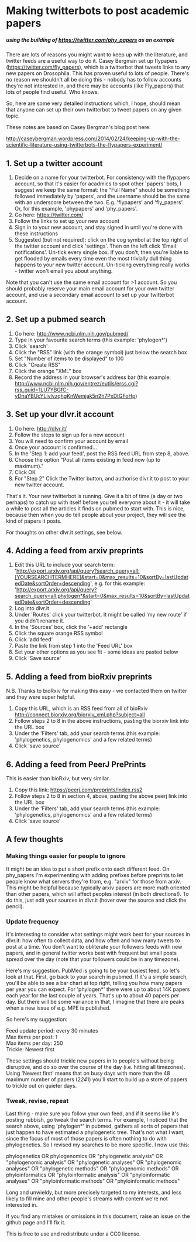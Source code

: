 # Making twitterbots to post academic papers
##### using the building of https://twitter.com/phy_papers as an example

There are lots of reasons you might want to keep up with the literature, and twitter feeds are a useful way to do it. Casey Bergman set up flypapers (https://twitter.com/fly_papers), which is a twitterbot that tweets links to any new papers on Drosophila. This has proven useful to lots of people. There's no reason we shouldn't all be doing this - nobody has to follow accounts they're not interested in, and there may be accounts (like Fly_papers) that lots of people find useful. Who knows.

So, here are some very detailed instructions which, I hope, should mean that anyone can set up their own twitterbot to tweet papers on any given topic.

These notes are based on Casey Bergman's blog post here:

http://caseybergman.wordpress.com/2014/02/24/keeping-up-with-the-scientific-literature-using-twitterbots-the-flypapers-experiment/

## 1. Set up a twitter account

1. Decide on a name for your twitterbot. For consistency with the flypapers account, so that it's easier for acadmics to spot other 'papers' bots, I suggest we keep the same format: the "Full Name" should be something followed immediately by 'papers', and the username should be the same with an underscore between the two. E.g. 'flypapers' and 'fly_papers'. Or, for this example, 'phypapers' and 'phy_papers'.
2. Go here: https://twitter.com/
3. Follow the links to set up your new account
4. Sign in to your new account, and stay signed in until you're done with these instructions
5. Suggested (but not required): click on the cog symbol at the top right of the twitter account and click 'settings'. Then on the left click 'Email notifications'. Un-tick every single box. If you don't, then you're liable to get flooded by emails every time even the most trivially dull thing happens to your new twitter account. Un-ticking everything really works - twitter won't email you about anything. 
 
Note that you can't use the same email account for >1 account. So you should probably reserve your main email account for your own twitter account, and use a secondary email account to set up your twitterbot account.

## 2. Set up a pubmed search

1. Go here: http://www.ncbi.nlm.nih.gov/pubmed/
2. Type in your favourite search terms (this example: 'phylogen*') 
3. Click 'search'
4. Click the "RSS" link (with the orange symbol) just below the search box
5. Set "Number of items to be displayed" to 100
6. Click "Create RSS"
7. Click the orange "XML" box
8. Record the address in your browser's address bar (this example: http://www.ncbi.nlm.nih.gov/entrez/eutils/erss.cgi?rss_guid=1LU7YBGfC-yDnaYBUcYLivlvzqhgKnWemjak5n2h7PxDtGFoHp)

## 3. Set up your dlvr.it account

1. Go here: http://dlvr.it/
2. Follow the steps to sign up for a new account
3. You will need to confirm your account by email
4. Once your account is confirmed...
5. In the 'Step 1: add your feed', post the RSS feed URL from step 8, above. 
6. Choose the option "Post all items existing in feed now (up to maximum)."
7. Click OK
8. For "Step 2" Click the Twitter button, and authorise dlvr.it to post to your new twitter account.

That's it. Your new twitterbot is running. Give it a bit of time (a day or two perhaps) to catch up with itself before you tell everyone about it - it will take a while to post all the articles it finds on pubmed to start with. This is nice, because then when you do tell people about your project, they will see the kind of papers it posts.

For thoughts on other dlvr.it settings, see below.

## 4. Adding a feed from arxiv preprints

1. Edit this URL to include your search term: 'http://export.arxiv.org/api/query?search_query=all:[YOURSEARCHTERMHERE]&start=0&max_results=10&sortBy=lastUpdatedDate&sortOrder=descending', e.g. for this example: 'http://export.arxiv.org/api/query?search_query=all:phylogen*&start=0&max_results=10&sortBy=lastUpdatedDate&sortOrder=descending'
2. Log into dlvr.it
3. Under 'Routes' click your twitterbot. It might be called 'my new route' if you didn't rename it. 
4. In the 'Sources' box, click the '+add' rectangle
5. Click the square orange RSS symbol
6. Click 'add feed'
7. Paste the link from step 1 into the 'Feed URL' box
8. Set your other options as you see fit - some ideas are pasted below
9. Click 'Save source'

## 5. Adding a feed from bioRxiv preprints
N.B. Thanks to bioRxiv for making this easy - we contacted them on twitter and they were super helpful.

1. Copy this URL, which is an RSS feed from all of bioRxiv http://connect.biorxiv.org/biorxiv_xml.php?subject=all
2. Follow steps 2 to 8 in the above instructions, pasting the biorxiv link into the URL box
3. Under the 'Filters' tab, add your search terms (this example: 'phylogenetics, phylogenomics' and a few related terms)
4. Click 'save source'

## 6. Adding a feed from PeerJ PrePrints

This is easier than bioRxiv, but very similar.

1. Copy this link: https://peerj.com/preprints/index.rss2
2. Follow steps 2 to 8 in section 4, above, pasting the above peerj link into the URL box
3. Under the 'Filters' tab, add your search terms (this example: 'phylogenetics, phylogenomics' and a few related terms)
4. Click 'save source'

## A few thoughts

### Making things easier for people to ignore
It might be an idea to put a short prefix onto each different feed. On phy_papers I'm experimenting with adding prefixes before preprints to let people know what servers they're from, e.g. "arxiv" for those from arxiv. This might be helpful because typically arxiv papers are more math oriented than other papers, which will affect peoples interest (in both directions!). To do this, just edit your sources in dlvr.it (hover over the source and click the pencil).

### Update frequency
It's interesting to consider what settings might work best for your sources in dlvr.it: how often to collect data, and how often and how many tweets to post at a time. You don't want to obliterate your followers feeds with new papers, and in general twitter works best with frequent but small posts spread over the day (note that your followers could be in any timezone).

Here's my suggestion. PubMed is going to be your busiest feed, so let's look at that. First, go back to your search in pubmed. If it's a simple search, you'll be able to see a bar chart at top right, telling you how many papers per year you can expect. For 'phylogen*' there were up to about 14K papers each year for the last couple of years. That's up to about 40 papers per day. But there will be some variance in that, I imagine that there are peaks when a new issue of e.g. MPE is published. 

So here's my suggestion:

  Feed update period: every 30 minutes  
  Max items per post: 1  
  Max items per day: 250  
  Trickle: Newest first  

These settings should trickle new papers in to people's without being disruptive, and do so over the course of the day (i.e. hitting all timezones). Using 'Newest first' means that on busy days with more than the 48 maximum number of papers (2*24*1) you'll start to build up a store of papers to trickle out on quieter days. 

### Tweak, revise, repeat

Last thing - make sure you follow your own feed, and if it seems like it's posting rubbish, go tweak the search terms. For example, I noticed that the search above, using 'phylogen*' in pubmed, gathers all sorts of papers that just happen to have estimated a phylogenetic tree. That's not what I want, since the focus of most of those papers is often nothing to do with phylogenetics. So I revised my searches to be more specific. I now use this:

phylogenetics OR phylogenomics OR "phylogenetic analysis" OR "phylogenomic analysis" OR "phylogenetic analyses" OR "phylogenomic analyses" OR "phylogenetic methods" OR "phylogenomic methods" OR phyloinformatics OR "phyloinformatic analysis" OR "phyloinformatic analyses" OR "phyloinformatic methods" OR "phyloinformatic methods" 

Long and unwieldy, but more precisely targeted to my interests, and less likely to fill mine and other people's streams with content we're not interested in. 

If you find any mistakes or omissions in this document, raise an issue on the github page and I'll fix it.

This is free to use and redistribute under a CC0 license.